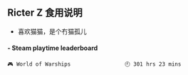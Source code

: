## Ricter Z 食用说明
- 喜欢猫猫，是个冇猫孤儿

<!-- steam-box start -->
#### - Steam playtime leaderboard
```text
🎮 World of Warships                 🕘 301 hrs 23 mins
```
<!-- Powered by https://github.com/YouEclipse/steam-box . -->
<!-- steam-box end -->
